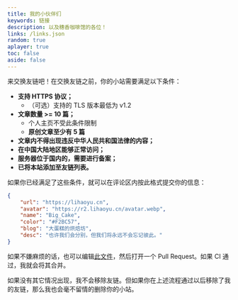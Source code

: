 ```yaml
---
title: 我的小伙伴们
keywords: 链接
description: 以及穗香咖啡馆的各位！
links: /links.json
random: true
aplayer: true
toc: false
aside: false
---
```


<meting-js
 id="2005302493"
 server="netease"
 type="song"
 theme="#F2BC57">
</meting-js>

<YunLinks :links="frontmatter.links" :random="frontmatter.random" />

来交换友链吧！在交换友链之前，你的小站需要满足以下条件：

- **支持 HTTPS 协议；**
  - （可选）支持的 TLS 版本最低为 v1.2
- **文章数量 >= 10 篇；**
  - 个人主页不受此条件限制
  - **原创文章至少有 5 篇**
- **文章内不得出现违反中华人民共和国法律的内容；**
- **在中国大陆地区能够正常访问；**
- **服务器位于国内的，需要进行备案；**
- **已将本站添加至友链列表。**

如果你已经满足了这些条件，就可以在评论区内按此格式提交你的信息：
```json
{
    "url": "https://lihaoyu.cn",
    "avatar": "https://r2.lihaoyu.cn/avatar.webp",
    "name": "Big_Cake",
    "color": "#F2BC57",
    "blog": "大蛋糕的烘焙坊",
    "desc": "也许我们会分别，但我们将永远不会忘记彼此。"
}
```
如果不嫌麻烦的话，也可以编辑[此文件](https://github.com/Big-Cake-jpg/big-cake-jpg.github.io/blob/source/public/links.json)，然后打开一个 Pull Request。如果 CI 通过，我就会将其合并。

如果没有其它情况出现，我不会移除友链。但如果你在上述流程通过以后移除了我的友链，那么我也会毫不留情的删除你的小站。
